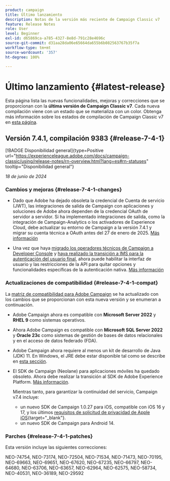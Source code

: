 ```yaml
---
product: campaign
title: Último lanzamiento
description: Notas de la versión más reciente de Campaign Classic v7
feature: Release Notes
role: User
level: Beginner
exl-id: d65869ca-a785-4327-8e8d-791c28e4696c
source-git-commit: d31aa28da06e65664da655b6b082563767b35f7a
workflow-type: tm+mt
source-wordcount: '357'
ht-degree: 100%

---
```


# Último lanzamiento {#latest-release}

Esta página lista las nuevas funcionalidades, mejoras y correcciones que se proporcionan con la **última versión de Campaign Classic v7**. Cada nueva compilación viene con un estado que se materializa con un color. Obtenga más información sobre los estados de compilación de Campaign Classic v7 en [esta página](rn-overview.md).

## Versión 7.4.1, compilación 9383 {#release-7-4-1}

[!BADGE Disponibilidad general]{type=Positive url="https://experienceleague.adobe.com/docs/campaign-classic/using/release-notes/rn-overview.html?lang=es#rn-statuses" tooltip="Disponibilidad general"}

_18 de junio de 2024_

### Cambios y mejoras {#release-7-4-1-changes}

* Dado que Adobe ha dejado obsoleta la credencial de Cuenta de servicio (JWT), las integraciones de salida de Campaign con aplicaciones y soluciones de Adobe ahora dependen de la credencial OAuth de servidor a servidor. Si ha implementado integraciones de salida, como la integración de Campaign-Analytics o los activadores de Experience Cloud, debe actualizar su entorno de Campaign a la versión 7.4.1 y migrar su cuenta técnica a OAuth antes del 27 de enero de 2025. [Más información](../../integrations/using/oauth-technical-account.md)

* Una vez que haya [migrado los operadores técnicos de Campaign a Developer Console](../../technotes/using/ims-migration.md) y [haya realizado la transición a IMS para la autenticación del usuario final](../../technotes/using/migrate-users-to-ims.md), ahora puede habilitar la interfaz de usuario y las restricciones de la API para quitar opciones y funcionalidades específicas de la autenticación nativa. [Más información](../../technotes/using/impact-ims-migration.md)



### Actualizaciones de compatibilidad {#release-7-4-1-compat}

La [matriz de compatibilidad para Adobe Campaign](compatibility-matrix.md) se ha actualizado con los cambios que se proporcionan con esta nueva versión y se enumeran a continuación.

* Adobe Campaign ahora es compatible con **Microsoft Server 2022** y **RHEL 9** como sistemas operativos.

* Ahora Adobe Campaign es compatible con **Microsoft SQL Server 2022** y **Oracle 23c** como sistemas de gestión de bases de datos relacionales y en el acceso de datos federado (FDA).

* Adobe Campaign ahora requiere al menos un kit de desarrollo de Java (JDK) 11. En Windows, el JRE debe estar disponible tal como se describe en [esta sección](../../installation/using/application-server.md#jdk).

* El SDK de Campaign (Neolane) para aplicaciones móviles ha quedado obsoleto. Ahora debe realizar la transición al SDK de Adobe Experience Platform. [Más información](deprecated-features.md).

  Mientras tanto, para garantizar la continuidad del servicio, Campaign v7.4 incluye:

   * un nuevo SDK de Campaign 1.0.27 para iOS, compatible con iOS 16 y 17, y los últimos [requisitos de solicitud de privacidad de Apple iOS](https://developer.apple.com/news/?id=r1henawx){target="_blank"}.
   * un nuevo SDK de Campaign para Android 14.


### Parches {#release-7-4-1-patches}

Esta versión incluye las siguientes correcciones:

NEO-74754, NEO-73174, NEO-72504, NEO-71534, NEO-71473, NEO-70195, NEO-69663, NEO-69651, NEO-67620, NEO-67235, NEO-66797, NEO-64680, NEO-63706, NEO-63657, NEO-62964, NEO-62575, NEO-58734, NEO-40531, NEO-36189, NEO-29592


